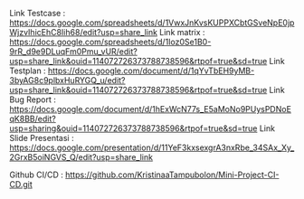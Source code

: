Link Testcase : https://docs.google.com/spreadsheets/d/1VwxJnKvsKUPPXCbtGSveNpE0jpWjzvIhicEhC8Iih68/edit?usp=share_link
Link matrix : https://docs.google.com/spreadsheets/d/1Ioz0Se1B0-9rR_d9e9DLuqFm0Pmu_vUR/edit?usp=share_link&ouid=114072726373788738596&rtpof=true&sd=true
Link Testplan : https://docs.google.com/document/d/1qYvTbEH9yMB-3byAG8c9plbxHuRYGQ_u/edit?usp=share_link&ouid=114072726373788738596&rtpof=true&sd=true
Link Bug Report : https://docs.google.com/document/d/1hExWcN77s_E5aMoNo9PUysPDNoEqK8BB/edit?usp=sharing&ouid=114072726373788738596&rtpof=true&sd=true
Link Slide Presentasi : https://docs.google.com/presentation/d/11YeF3kxsexgrA3nxRbe_34SAx_Xy_2GrxB5oiNGVS_Q/edit?usp=share_link

Github CI/CD : https://github.com/KristinaaTampubolon/Mini-Project-CI-CD.git
